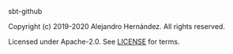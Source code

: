 [comment]: <> (Don't edit this file!)
[comment]: <> (It is automatically updated after every release of https://github.com/alejandrohdezma/defaults)
[comment]: <> (If you want to suggest change, please open a PR or issue in that repository)

sbt-github

Copyright (c) 2019-2020 Alejandro Hernández. All rights reserved.

Licensed under Apache-2.0. See [LICENSE](LICENSE.md) for terms.
